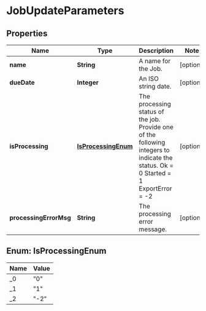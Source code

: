 

# JobUpdateParameters

## Properties

Name | Type | Description | Notes
------------ | ------------- | ------------- | -------------
**name** | **String** | A name for the Job. |  [optional]
**dueDate** | **Integer** | An ISO string date. |  [optional]
**isProcessing** | [**IsProcessingEnum**](#IsProcessingEnum) | The processing status of the job. Provide one of the following integers to indicate the status.  Ok &#x3D; 0 Started &#x3D; 1 ExportError &#x3D; -2  |  [optional]
**processingErrorMsg** | **String** | The processing error message. |  [optional]



## Enum: IsProcessingEnum

Name | Value
---- | -----
_0 | &quot;0&quot;
_1 | &quot;1&quot;
_2 | &quot;-2&quot;



